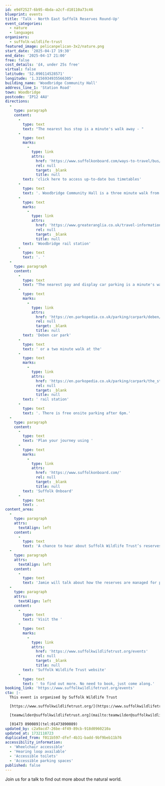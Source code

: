 ```yaml
---
id: e9df2527-6b95-4bda-a2cf-d10110a73c46
blueprint: events
title: 'Talk - North East Suffolk Reserves Round-Up'
event_categories:
  - nature
  - languages
organisers:
  - suffolk-wildlife-trust
featured_image: pelicanpelican-3x2/nature.png
start_date: '2025-04-17 19:30'
end_date: '2025-04-17 21:00'
free: false
cost_details: '£4, under 25s free'
virtual: false
latitude: '52.090114528571'
longitude: '1.3156934935566305'
building_name: 'Woodbridge Community Hall'
address_line_1: 'Station Road'
town: Woodbridge
postcode: 'IP12 4AU'
directions:
  -
    type: paragraph
    content:
      -
        type: text
        text: "The nearest bus stop is a minute's walk away - "
      -
        type: text
        marks:
          -
            type: link
            attrs:
              href: 'https://www.suffolkonboard.com/ways-to-travel/bus/'
              rel: null
              target: _blank
              title: null
        text: 'click here to access up-to-date bus timetables'
      -
        type: text
        text: '. Woodbridge Community Hall is a three minute walk from '
      -
        type: text
        marks:
          -
            type: link
            attrs:
              href: 'https://www.greateranglia.co.uk/travel-information/station-information/wdb'
              rel: null
              target: _blank
              title: null
        text: 'Woodbridge rail station'
      -
        type: text
        text: '. '
  -
    type: paragraph
    content:
      -
        type: text
        text: "The nearest pay and display car parking is a minute's walk away at "
      -
        type: text
        marks:
          -
            type: link
            attrs:
              href: 'https://en.parkopedia.co.uk/parking/carpark/deben/ip12/woodbridge/?arriving=202404151530&leaving=202404151730'
              rel: null
              target: _blank
              title: null
        text: 'Deben car park'
      -
        type: text
        text: ' or a two minute walk at the'
      -
        type: text
        marks:
          -
            type: link
            attrs:
              href: 'https://en.parkopedia.co.uk/parking/carpark/the_station/ip12/woodbridge/?arriving=202404081500&leaving=202404081700'
              rel: null
              target: _blank
              title: null
        text: ' rail station'
      -
        type: text
        text: '. There is free onsite parking after 6pm.'
  -
    type: paragraph
    content:
      -
        type: text
        text: 'Plan your journey using '
      -
        type: text
        marks:
          -
            type: link
            attrs:
              href: 'https://www.suffolkonboard.com/'
              rel: null
              target: _blank
              title: null
        text: 'Suffolk Onboard'
      -
        type: text
        text: .
content_area:
  -
    type: paragraph
    attrs:
      textAlign: left
    content:
      -
        type: text
        text: 'A chance to hear about Suffolk Wildlife Trust’s reserves in North East Suffolk including Hen Reedbeds and Reydon Woods. '
  -
    type: paragraph
    attrs:
      textAlign: left
    content:
      -
        type: text
        text: 'Jamie will talk about how the reserves are managed for particular species, as well as giving background information, with plenty of photos and videos.'
  -
    type: paragraph
    attrs:
      textAlign: left
    content:
      -
        type: text
        text: 'Visit the '
      -
        type: text
        marks:
          -
            type: link
            attrs:
              href: 'https://www.suffolkwildlifetrust.org/events'
              rel: null
              target: _blank
              title: null
        text: 'Suffolk Wildlife Trust website'
      -
        type: text
        text: ' to find out more. No need to book, just come along.'
booking_link: 'https://www.suffolkwildlifetrust.org/events'
cta: |-
  This event is organised by Suffolk Wildlife Trust

  [https://www.suffolkwildlifetrust.org/](https://www.suffolkwildlifetrust.org/)

  [teamwilder@suffolkwildlifetrust.org](mailto:teamwilder@suffolkwildlifetrust.org)

  [01473 890089](tel:01473890089)
updated_by: c2a9acd7-26be-4f49-89cb-918d0960210a
updated_at: 1732118723
duplicated_from: f011b597-dfef-4b31-badd-9bf9beb11b76
accessibility_information:
  - 'Wheelchair accessible'
  - 'Hearing loop available'
  - 'Accessible toilets'
  - 'Accessible parking spaces'
published: false
---
```

Join us for a talk to find out more about the natural world.